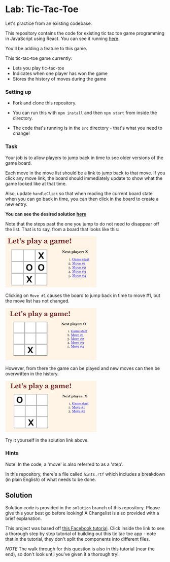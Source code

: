 # Lab: Tic-Tac-Toe

Let's practice from an existing codebase.

This repository contains the code for existing tic tac toe game programming in JavaScript using React. You can see it running [here](https://susiremondi.github.io/tictacReact/).

You'll be adding a feature to this game.

This tic-tac-toe game currently:

* Lets you play tic-tac-toe
* Indicates when one player has won the game
* Stores the history of moves during the game

### Setting up

* Fork and clone this repository.

* You can run this with `npm install` and then `npm start` from inside the directory.

* The code that's running is in the `src` directory - that's what you need to change!

### Task

Your job is to allow players to jump back in time to see older versions of the game board.

Each move in the move list should be a link to jump back to that move. If you click any move link, the board should immediately update to show what the game looked like at that time.

Also, update `handleClick` so that when reading the current board state when you can go back in time, you can then click in the board to create a new entry.

**You can see the desired solution [here](https://susiremondi.github.io/tictacSolution/)**

Note that the steps past the one you jump to do not need to disappear off the list. That is to say, from a board that looks like this:

![board](assets/board.png)

Clicking on `Move #1` causes the board to jump back in time to move #1, but the move list has not changed.

![board 2](assets/board2.png)

However, from there the game can be played and new moves can then be overwritten in the history.

![board 3](assets/board3.png)

Try it yourself in the solution link above.


### Hints

Note: In the code, a 'move' is also referred to as a 'step'.

In this repository, there's a file called `hints.rtf` which includes a breakdown (in plain English) of what needs to be done.


## Solution

Solution code is provided in the `solution` branch of this repository. Please give this your best go before looking! A Changelist is also provided with a brief explanation.

This project was based off [this Facebook tutorial](https://facebook.github.io/react/tutorial/tutorial.html
). Click inside the link to see a thorough step by step tutorial of building out this tic tac toe app - note that in the tutorial, they don't split the components into different files.

*NOTE* The walk through for this question is also in this tutorial (near the end), so don't look until you've given it a thorough try!
